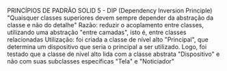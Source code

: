 PRINCÍPIOS DE PADRÃO SOLID 5 - DIP (Dependency Inversion Principle)
"Quaisquer classes superiores devem sempre depender da abstração da classe e não do detalhe"
Razão: reduzir o acoplamento entre classes, utilizando uma abstração "entre camadas", isto é, entre classes relacionadas
Utilização: foi criada a classe de nível alto "Principal", que determina um dispositivo que seria o principal a ser utilizado. Logo, foi testado que a classe de nível alto lida com a classe abstrata "Dispositivo" e não com suas subclasses específicas "Tela" e "Noticiador"